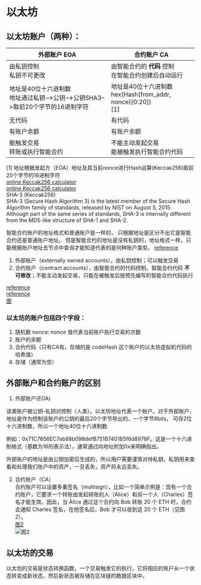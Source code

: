 # 以太坊

## 以太坊账户（两种）：

| 外部账户 EOA   | 合约账户 CA |
| -------- | ----------- |
| 由私钥控制<br>私钥不可更改 | 由智能合约的 **代码** 控制 <br>在智能合约创建后自动运行 |
|地址是40位十六进制数<br>地址通过私钥–>公钥–>公钥SHA3–>取前20个字节的16进制字符|地址是40位十六进制数<br>hex(Hash(from_addr, nonce)[0:20])<br>[1]|
|无代码|有代码|
|有账户余额|有账户余额|
| 能触发交易<br>转账或执行智能合约 | 不能主动发起交易<br>能被触发执行智能合约代码 |

[1] 地址根据发起方（EOA）地址及其当前nonce进行Hash运算(Keccak256)取前20个字节的16进制字符  
[online Keccak256 calculator](https://profitplane.com/keccak256)  
[online Keccak256 calculator](https://emn178.github.io/online-tools/keccak_256.html)  
SHA-3 (Keccak256)  
SHA-3 (Secure Hash Algorithm 3) is the latest member of the Secure Hash Algorithm family of standards, released by NIST on August 5, 2015. Although part of the same series of standards, SHA-3 is internally different from the MD5-like structure of SHA-1 and SHA-2.

智能合约账户的地址格式和普通账户是一样的， 只根据地址是区分不出它是智能合约还是普通账户地址。 但是智能合约的地址是没有私钥的，地址格式一样，只能根据账户地址去节点中查询才能知道代表的是何种账户类型。 
[reference](https://wupeaking.github.io/learn/smartcode/)

1. 外部账户（externally owned accounts），由私钥控制；可以触发交易
2. 合约账户（contract accounts），由智能合约的代码控制，智能合约代码 **不可修改**；不能主动发起交易，只能在被触发后按预先编写的智能合约代码执行 

[reference](https://eth.tokenview.com/cn/learn/eth-address)  
[reference](http://c.biancheng.net/view/1935.html)  
[图](http://c.biancheng.net/uploads/allimg/190109/1-1Z109152642922.gif)

### 以太坊的账户包括四个字段：
1. 随机数 nonce: nonce 值代表当前账户执行交易的次数
2. 账户的余额
3. 合约代码（只有CA有，存储的是 codeHash 这个账户的以太坊虚拟机代码的哈希值）
4. 存储（通常为空）

## 外部账户和合约账户的区别
1. 外部账户(EOA)

该类账户被公钥-私钥对控制（人类）。以太坊地址代表一个帐户。对于外部账户，地址是作为控制该账户的公钥的最后20个字节导出的，一个字节8bits， 可存2位十六进制数，所以一个地址40位十六进制数. 

例如：0x71C7656EC7ab88b098defB751B7401B5f6d8976F。这是一个十六进制格式（基数为16的表示法），通常通过向地址附加0x来明确指出。

外部账户的地址是由公钥加密后生成的，所以用户需要谨慎对待私钥，私钥用来查看和处理我们账户中的资产，一旦丢失，资产将永远丢失。

2. 合约账户（CA）  
合约账户可以设置多重签名（multisign），比如一个简单示例是：现有一个合约账户，它要求一个转账由发起转账的人（Alice）和另一个人（Charles）签名才能生效。因此，当 Alice 通过这个合约向 Bob 转账 20 个 ETH 时，合约会通知 Charles 签名，在他签名后，Bob 才可以收到这 20 个 ETH（见图2）。  
[图2](http://c.biancheng.net/uploads/allimg/190109/1-1Z109153151442.gif)  
![图2](http://c.biancheng.net/uploads/allimg/190109/1-1Z109153151442.gif)

## 以太坊的交易
以太坊的交易是状态转换函数，一个交易触发它的执行，它将相应的账户从一个状态转变成新状态，然后新状态被存储在区块链的数据区块中。
